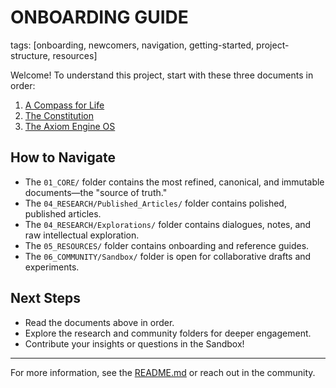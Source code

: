 # ONBOARDING GUIDE

tags: [onboarding, newcomers, navigation, getting-started, project-structure, resources]

Welcome! To understand this project, start with these three documents in order:

1. [A Compass for Life](../04_RESEARCH/Published_Articles/a-compass-for-life-an-introduction.md)
2. [The Constitution](../01_CORE/00_The_Constitution.md)
3. [The Axiom Engine OS](../01_CORE/the-axiom-engine.md)

## How to Navigate

- The `01_CORE/` folder contains the most refined, canonical, and immutable documents—the "source of truth."
- The `04_RESEARCH/Published_Articles/` folder contains polished, published articles.
- The `04_RESEARCH/Explorations/` folder contains dialogues, notes, and raw intellectual exploration.
- The `05_RESOURCES/` folder contains onboarding and reference guides.
- The `06_COMMUNITY/Sandbox/` folder is open for collaborative drafts and experiments.

## Next Steps

- Read the documents above in order.
- Explore the research and community folders for deeper engagement.
- Contribute your insights or questions in the Sandbox!

---

For more information, see the [README.md](../README.md) or reach out in the community.
